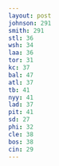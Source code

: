 ```yaml
---
layout: post
johnson: 291
smith: 291
stl: 36
wsh: 34
laa: 36
tor: 31
kc: 37
bal: 47
atl: 37
tb: 41
nyy: 41
lad: 37
pit: 41
sd: 27
phi: 32
cle: 38
bos: 38
cin: 29
---
```

